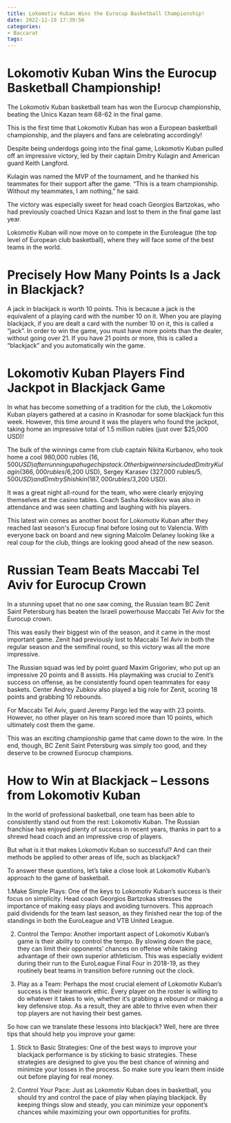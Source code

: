 ```yaml
---
title: Lokomotiv Kuban Wins the Eurocup Basketball Championship!
date: 2022-12-19 17:39:56
categories:
- Baccarat
tags:
---
```



#  Lokomotiv Kuban Wins the Eurocup Basketball Championship!

The Lokomotiv Kuban basketball team has won the Eurocup championship, beating the Unics Kazan team 68-62 in the final game.

This is the first time that Lokomotiv Kuban has won a European basketball championship, and the players and fans are celebrating accordingly!

Despite being underdogs going into the final game, Lokomotiv Kuban pulled off an impressive victory, led by their captain Dmitry Kulagin and American guard Keith Langford.

Kulagin was named the MVP of the tournament, and he thanked his teammates for their support after the game. “This is a team championship. Without my teammates, I am nothing,” he said.

The victory was especially sweet for head coach Georgios Bartzokas, who had previously coached Unics Kazan and lost to them in the final game last year.

Lokomotiv Kuban will now move on to compete in the Euroleague (the top level of European club basketball), where they will face some of the best teams in the world.

#  Precisely How Many Points Is a Jack in Blackjack? 

A jack in blackjack is worth 10 points. This is because a jack is the equivalent of a playing card with the number 10 on it. When you are playing blackjack, if you are dealt a card with the number 10 on it, this is called a “jack”. In order to win the game, you must have more points than the dealer, without going over 21. If you have 21 points or more, this is called a “blackjack” and you automatically win the game.

#  Lokomotiv Kuban Players Find Jackpot in Blackjack Game 

In what has become something of a tradition for the club, the Lokomotiv Kuban players gathered at a casino in Krasnodar for some blackjack fun this week. However, this time around it was the players who found the jackpot, taking home an impressive total of 1.5 million rubles (just over $25,000 USD)!

The bulk of the winnings came from club captain Nikita Kurbanov, who took home a cool 980,000 rubles ($16,500 USD) after running up a huge chip stack. Other big winners included Dmitry Kulagin (366,000 rubles/$6,200 USD), Sergey Karasev (327,000 rubles/$5,500 USD) and Dmitry Shishkin (187,000 rubles/$3,200 USD).

It was a great night all-round for the team, who were clearly enjoying themselves at the casino tables. Coach Sasha Kokoškov was also in attendance and was seen chatting and laughing with his players.

This latest win comes as another boost for Lokomotiv Kuban after they reached last season's Eurocup final before losing out to Valencia. With everyone back on board and new signing Malcolm Delaney looking like a real coup for the club, things are looking good ahead of the new season.

#  Russian Team Beats Maccabi Tel Aviv for Eurocup Crown 

In a stunning upset that no one saw coming, the Russian team BC Zenit Saint Petersburg has beaten the Israeli powerhouse Maccabi Tel Aviv for the Eurocup crown.

This was easily their biggest win of the season, and it came in the most important game. Zenit had previously lost to Maccabi Tel Aviv in both the regular season and the semifinal round, so this victory was all the more impressive.

The Russian squad was led by point guard Maxim Grigoriev, who put up an impressive 20 points and 8 assists. His playmaking was crucial to Zenit’s success on offense, as he consistently found open teammates for easy baskets. Center Andrey Zubkov also played a big role for Zenit, scoring 18 points and grabbing 10 rebounds.

For Maccabi Tel Aviv, guard Jeremy Pargo led the way with 23 points. However, no other player on his team scored more than 10 points, which ultimately cost them the game.

This was an exciting championship game that came down to the wire. In the end, though, BC Zenit Saint Petersburg was simply too good, and they deserve to be crowned Eurocup champions.

#  How to Win at Blackjack – Lessons from Lokomotiv Kuban

In the world of professional basketball, one team has been able to consistently stand out from the rest: Lokomotiv Kuban. The Russian franchise has enjoyed plenty of success in recent years, thanks in part to a shrewd head coach and an impressive crop of players.

But what is it that makes Lokomotiv Kuban so successful? And can their methods be applied to other areas of life, such as blackjack?

To answer these questions, let’s take a close look at Lokomotiv Kuban’s approach to the game of basketball.

1.Make Simple Plays: One of the keys to Lokomotiv Kuban’s success is their focus on simplicity. Head coach Georgios Bartzokas stresses the importance of making easy plays and avoiding turnovers. This approach paid dividends for the team last season, as they finished near the top of the standings in both the EuroLeague and VTB United League.

2. Control the Tempo: Another important aspect of Lokomotiv Kuban’s game is their ability to control the tempo. By slowing down the pace, they can limit their opponents’ chances on offense while taking advantage of their own superior athleticism. This was especially evident during their run to the EuroLeague Final Four in 2018-19, as they routinely beat teams in transition before running out the clock.

3. Play as a Team: Perhaps the most crucial element of Lokomotiv Kuban’s success is their teamwork ethic. Every player on the roster is willing to do whatever it takes to win, whether it’s grabbing a rebound or making a key defensive stop. As a result, they are able to thrive even when their top players are not having their best games.

So how can we translate these lessons into blackjack? Well, here are three tips that should help you improve your game:

1. Stick to Basic Strategies: One of the best ways to improve your blackjack performance is by sticking to basic strategies. These strategies are designed to give you the best chance of winning and minimize your losses in the process. So make sure you learn them inside out before playing for real money.

2. Control Your Pace: Just as Lokomotiv Kuban does in basketball, you should try and control the pace of play when playing blackjack. By keeping things slow and steady, you can minimize your opponent’s chances while maximizing your own opportunities for profits.